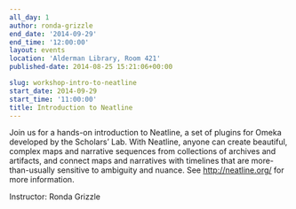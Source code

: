 ```yaml
---
all_day: 1
author: ronda-grizzle
end_date: '2014-09-29'
end_time: '12:00:00'
layout: events
location: 'Alderman Library, Room 421'
published-date: 2014-08-25 15:21:06+00:00

slug: workshop-intro-to-neatline
start_date: 2014-09-29
start_time: '11:00:00'
title: Introduction to Neatline
---
```


Join us for a hands-on introduction to Neatline, a set of plugins for Omeka developed by the Scholars’ Lab. With Neatline, anyone can create beautiful, complex maps and narrative sequences from collections of archives and artifacts, and connect maps and narratives with timelines that are more-than-usually sensitive to ambiguity and nuance. See http://neatline.org/ for more information.

Instructor: Ronda Grizzle

